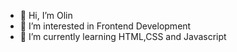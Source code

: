 - 👋 Hi, I’m Olin
- 👀 I’m interested in Frontend Development
- 🌱 I’m currently learning HTML,CSS and Javascript
